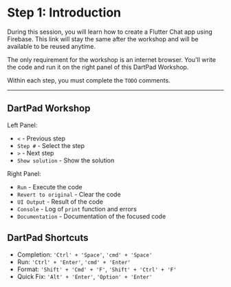 # Step 1: Introduction

During this session, you will learn how to create a Flutter Chat app using Firebase. This link will stay the same after the workshop and will be available to be reused anytime.

The only requirement for the workshop is an internet browser. You'll write the code and run it on the right panel of this DartPad Workshop.

Within each step, you must complete the `TODO` comments.

---

## DartPad Workshop

Left Panel:

- `<` - Previous step
- `Step #` - Select the step
- `>` - Next step
- `Show solution` - Show the solution

Right Panel:

- `Run` - Execute the code
- `Revert to original` - Clear the code
- `UI Output` - Result of the code
- `Console` - Log of `print` function and errors
- `Documentation` - Documentation of the focused code

## DartPad Shortcuts

- Completion: `'Ctrl' + 'Space'`, `'cmd' + 'Space'`
- Run: `'Ctrl' + 'Enter'`, `'cmd' + 'Enter'`
- Format: `'Shift' + 'Cmd' + 'F'`, `'Shift' + 'Ctrl' + 'F'`
- Quick Fix:  `'Alt' + 'Enter'`, `'Option' + 'Enter'`
